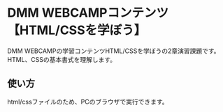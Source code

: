 # DMM WEBCAMPコンテンツ【HTML/CSSを学ぼう】
DMM WEBCAMPの学習コンテンツHTML/CSSを学ぼうの2章演習課題です。  
HTML、CSSの基本書式を理解します。
## 使い方
html/cssファイルのため、PCのブラウザで実行できます。
